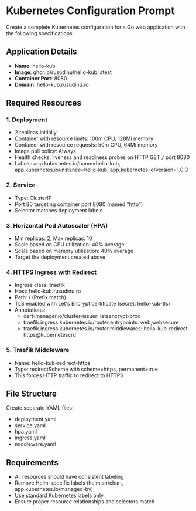 # Kubernetes Configuration Prompt

Create a complete Kubernetes configuration for a Go web application with the following specifications:

## Application Details
- **Name**: hello-kub
- **Image**: ghcr.io/rusudinu/hello-kub:latest
- **Container Port**: 8080
- **Domain**: hello-kub.rusudinu.ro

## Required Resources

### 1. Deployment
- 2 replicas initially
- Container with resource limits: 100m CPU, 128Mi memory
- Container with resource requests: 50m CPU, 64Mi memory
- Image pull policy: Always
- Health checks: liveness and readiness probes on HTTP GET `/` port 8080
- Labels: app.kubernetes.io/name=hello-kub, app.kubernetes.io/instance=hello-kub, app.kubernetes.io/version=1.0.0

### 2. Service
- Type: ClusterIP
- Port 80 targeting container port 8080 (named "http")
- Selector matches deployment labels

### 3. Horizontal Pod Autoscaler (HPA)
- Min replicas: 2, Max replicas: 10
- Scale based on CPU utilization: 40% average
- Scale based on memory utilization: 40% average
- Target the deployment created above

### 4. HTTPS Ingress with Redirect
- Ingress class: traefik
- Host: hello-kub.rusudinu.ro
- Path: / (Prefix match)
- TLS enabled with Let's Encrypt certificate (secret: hello-kub-tls)
- Annotations:
  - cert-manager.io/cluster-issuer: letsencrypt-prod
  - traefik.ingress.kubernetes.io/router.entrypoints: web,websecure
  - traefik.ingress.kubernetes.io/router.middlewares: hello-kub-redirect-https@kubernetescrd

### 5. Traefik Middleware
- Name: hello-kub-redirect-https
- Type: redirectScheme with scheme=https, permanent=true
- This forces HTTP traffic to redirect to HTTPS

## File Structure
Create separate YAML files:
- deployment.yaml
- service.yaml  
- hpa.yaml
- ingress.yaml
- middleware.yaml

## Requirements
- All resources should have consistent labeling
- Remove Helm-specific labels (helm.sh/chart, app.kubernetes.io/managed-by)
- Use standard Kubernetes labels only
- Ensure proper resource relationships and selectors match